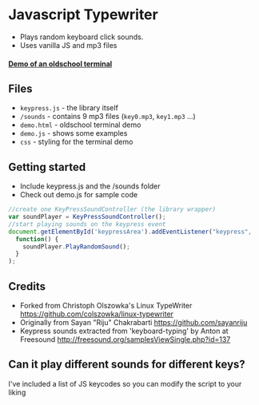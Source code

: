 # Javascript Typewriter

* Plays random keyboard click sounds.
* Uses vanilla JS and mp3 files

#### [Demo of an oldschool terminal](https://dl.dropboxusercontent.com/u/4486136/Github/demo.html)

## Files
* `keypress.js` - the library itself
* `/sounds` - contains 9 mp3 files (`key0.mp3`, `key1.mp3` ...)
* `demo.html` - oldschool terminal demo
* `demo.js` - shows some examples
* `css` - styling for the terminal demo

## Getting started
* Include keypress.js and the /sounds folder
* Check out demo.js for sample code

```javascript
//create one KeyPressSoundController (the library wrapper)
var soundPlayer = KeyPressSoundController();
//start playing sounds on the keypress event
document.getElementById('keypressArea').addEventListener("keypress",
  function() {
    soundPlayer.PlayRandomSound();
  }
);
```

## Credits

* Forked from Christoph Olszowka's Linux TypeWriter https://github.com/colszowka/linux-typewriter
* Originally from Sayan "Riju" Chakrabarti https://github.com/sayanriju
* Keypress sounds extracted from 'keyboard-typing' by Anton at Freesound http://freesound.org/samplesViewSingle.php?id=137

## Can it play different sounds for different keys?

I've included a list of JS keycodes so you can modify the script to your liking
